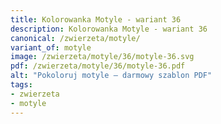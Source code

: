 ```yaml
---
title: Kolorowanka Motyle - wariant 36
description: Kolorowanka Motyle - wariant 36
canonical: /zwierzeta/motyle/
variant_of: motyle
image: /zwierzeta/motyle/36/motyle-36.svg
pdf: /zwierzeta/motyle/36/motyle-36.pdf
alt: "Pokoloruj motyle – darmowy szablon PDF"
tags:
- zwierzeta
- motyle
---
```


